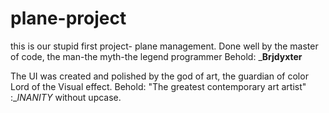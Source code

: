 # plane-project

this is our stupid first project- plane management.
Done well by the master of code, the man-the myth-the legend programmer
  Behold:   ___Brjdyxter__

The UI was created and polished by the god of art, the guardian of color
Lord of the Visual effect.
 Behold: "The greatest contemporary art artist" :__INANITY_ without upcase.
